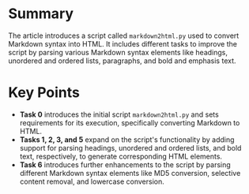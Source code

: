# Summary
The article introduces a script called `markdown2html.py` used to convert Markdown syntax into HTML. It includes different tasks to improve the script by parsing various Markdown syntax elements like headings, unordered and ordered lists, paragraphs, and bold and emphasis text.

# Key Points
- **Task 0** introduces the initial script `markdown2html.py` and sets requirements for its execution, specifically converting Markdown to HTML.
- **Tasks 1, 2, 3, and 5** expand on the script's functionality by adding support for parsing headings, unordered and ordered lists, and bold text, respectively, to generate corresponding HTML elements.
- **Task 6** introduces further enhancements to the script by parsing different Markdown syntax elements like MD5 conversion, selective content removal, and lowercase conversion.
